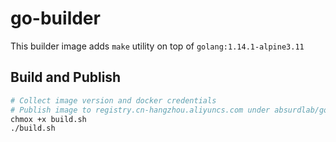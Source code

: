 # go-builder

This builder image adds `make` utility on top of `golang:1.14.1-alpine3.11`

## Build and Publish

```bash
# Collect image version and docker credentials
# Publish image to registry.cn-hangzhou.aliyuncs.com under absurdlab/go-builder
chmox +x build.sh
./build.sh
```
